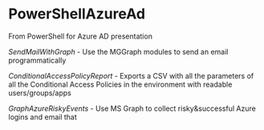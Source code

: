 # PowerShellAzureAd
From PowerShell for Azure AD presentation

*SendMailWithGraph* - Use the MGGraph modules to send an email programmatically

*ConditionalAccessPolicyReport* - Exports a CSV with all the parameters of all the Conditional Access Policies in the environment with readable users/groups/apps

*GraphAzureRiskyEvents* - Use MS Graph to collect risky&successful Azure logins and email that
